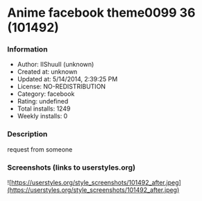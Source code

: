# Anime facebook theme0099 36 (101492)

### Information
- Author: IIShuuII (unknown)
- Created at: unknown
- Updated at: 5/14/2014, 2:39:25 PM
- License: NO-REDISTRIBUTION
- Category: facebook
- Rating: undefined
- Total installs: 1249
- Weekly installs: 0


### Description
request from someone


### Screenshots (links to userstyles.org)
![https://userstyles.org/style_screenshots/101492_after.jpeg](https://userstyles.org/style_screenshots/101492_after.jpeg)


